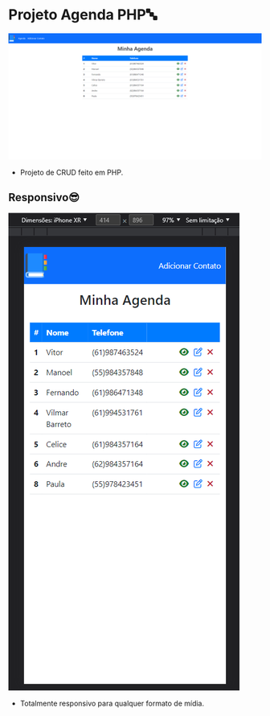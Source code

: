 # Projeto Agenda PHP:abc:

<img src = 'img/img-Readme/Desktop1.png'>

* Projeto de CRUD feito em PHP.

## Responsivo:sunglasses:

<img src = 'img/img-Readme/mobile1.png'>

- Totalmente responsivo para qualquer formato de mídia.